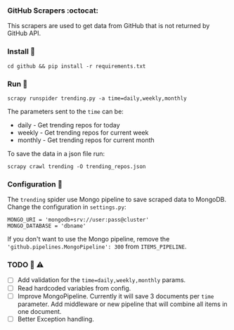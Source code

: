 ### GitHub Scrapers :octocat: 

This scrapers are used to get data from GitHub that is not returned by GitHub API.

### Install :minidisc:

```
cd github && pip install -r requirements.txt
```

### Run :checkered_flag:

```
scrapy runspider trending.py -a time=daily,weekly,monthly
```

The parameters sent to the `time` can be:

* daily - Get trending repos for today
* weekly - Get trending repos for current week
* monthly - Get trending repos for current month

To save the data in a json file run:

```
scrapy crawl trending -O trending_repos.json
```

### Configuration :page_with_curl:


The `trending` spider use Mongo pipeline to save scraped data to MongoDB. Change the configuration in `settings.py`:

```
MONGO_URI = 'mongodb+srv://user:pass@cluster'
MONGO_DATABASE = 'dbname'
```

If you don't want to use the Mongo pipeline, remove the `'github.pipelines.MongoPipeline': 300` from `ITEMS_PIPELINE`.

### TODO :construction: :warning:

* [ ] Add validation for the `time=daily,weekly,monthly` params.
* [ ] Read hardcoded variables from config.
* [ ] Improve MongoPipeline. Currently it will save 3 documents per `time` parameter. Add middleware or new pipeline that will combine all items in one document.
* [ ] Better Exception handling.